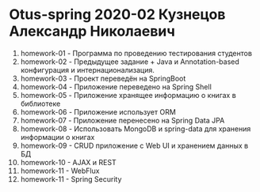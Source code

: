 # Otus-spring 2020-02 Кузнецов Александр Николаевич

1. homework-01 - Программа по проведению тестирования студентов
2. homework-02 - Предыдущее задание + Java и Annotation-based конфигурация и интернационализация.
3. homework-03 - Проект переведён на SpringBoot
4. homework-04 - Приложение переведено на Spring Shell
5. homework-05 - Приложение хранящее информацию о книгах в библиотеке
6. homework-06 - Приложение использует ORM
7. homework-07 - Приложение перенесено на Spring Data JPA
8. homework-08 - Использовать MongoDB и spring-data для хранения информации о книгах
9. homework-09 - CRUD приложение с Web UI и хранением данных в БД
10. homework-10 - AJAX и REST
11. homework-11 - WebFlux
12. homework-11 - Spring Security
